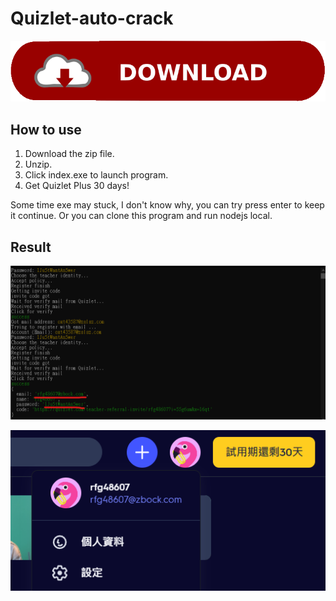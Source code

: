 # Quizlet-auto-crack

[![Download](https://github.com/micr0dust/image_saves/raw/master/img/button/btn-dl-red-en.png?raw=true "Download")](https://github.com/micr0dust/quizlet-auto-crack/releases/download/v1.1.1/quizlet-auto-crack.zip)

## How to use

1. Download the zip file.
2. Unzip.
3. Click index.exe to launch program.
4. Get Quizlet Plus 30 days!

Some time exe may stuck, I don't know why, you can try press enter to keep it continue.
Or you can clone this program and run nodejs local.

## Result

![Result](https://github.com/micr0dust/quizlet-auto-crack/raw/main/img/result.png?raw=true "Result")

![Result](https://github.com/micr0dust/quizlet-auto-crack/raw/main/img/result2.png?raw=true "Result")
